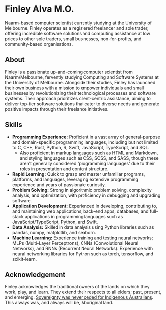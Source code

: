 # Finley Alva M.O.

Naarm-based computer scientist currently studying at the University of Melbourne. Finley operates as a registered freelancer and sole trader, offering incredible software solutions and computing assistance at low prices to other sole traders, small businesses, non-for-profits, and community-based organisations.

## About

Finley is a passionate up-and-coming computer scientist from Naarm/Melbourne, fervently studying Computing and Software Systems at the University of Melbourne. Alongside their studies, Finley has launched their own business with a mission to empower individuals and small businesses by revolutionizing their technological processes and software systems. Their approach prioritizes client-centric assistance, aiming to deliver top-tier software solutions that cater to diverse needs and generate positive impacts through their freelance initiatives.

## Skills

- **Programming Experience:** Proficient in a vast array of general-purpose and domain-specific programming languages, including but not limited to C, C++, Rust, Python, R, Swift, JavaScript, TypeScript, and SQL.
  - Also proficient in markup languages such as HTML and Markdown, and styling languages such as CSS, SCSS, and SASS, though these aren't generally considered 'programming languages' due to their roles in presentation and content structure.
- **Rapid Learning:** Quick to grasp and master unfamiliar programs, platforms, and languages, leveraging extensive programming experience and years of passionate curiosity.
- **Problem Solving:** Strong in algorithmic problem solving, complexity analysis, and optimization, with proficiency in debugging and upgrading software.
- **Application Development:** Experienced in developing, contributing to, and maintaining web applications, back-end apps, databases, and full-stack applications in programming languages such as JavaScript/TypeScript, Python, and Swift.
- **Data Analysis:** Skilled in data analysis using Python libraries such as pandas, numpy, matplotlib, and seaborn.
- **Machine Learning:** Experience training and testing neural networks; MLPs (Multi-Layer Perceptrons), CNNs (Convolutional Neural Networks), and RNNs (Recurrent Neural Networks). Experience with neural networking libraries for Python such as torch, tensorflow, and scikit-learn.

## Acknowledgement

Finley acknowledges the traditional owners of the lands on which they work, play, and learn. They extend their respects to all elders; past, present, and emerging. [Sovereignty was never ceded for Indigenous Australians](https://theconversation.com/what-we-mean-when-we-say-sovereignty-was-never-ceded-195205). This always was, and always will be, Aboriginal land.
